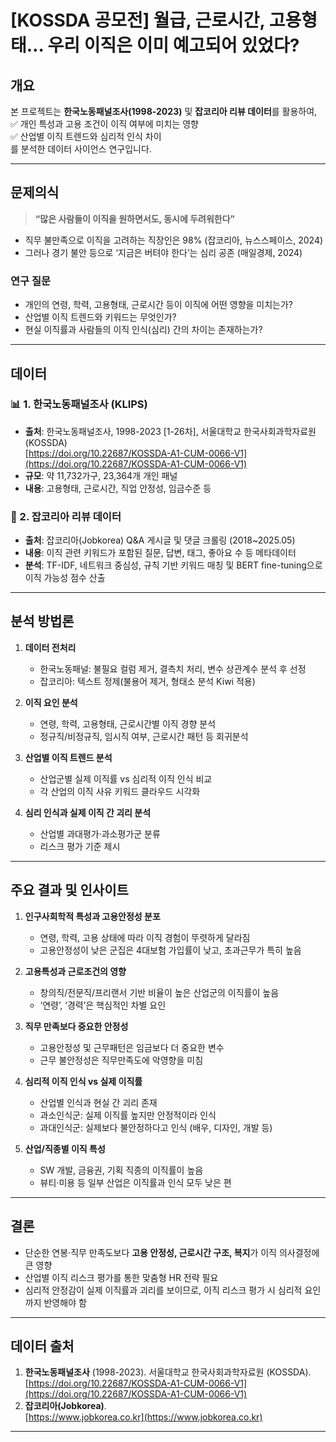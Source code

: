 # [KOSSDA 공모전] 월급, 근로시간, 고용형태… 우리 이직은 이미 예고되어 있었다?

## 개요

본 프로젝트는 **한국노동패널조사(1998-2023)** 및 **잡코리아 리뷰 데이터**를 활용하여,  
✅ 개인 특성과 고용 조건이 이직 여부에 미치는 영향  
✅ 산업별 이직 트렌드와 심리적 인식 차이  
를 분석한 데이터 사이언스 연구입니다.

---

## 문제의식

> **“많은 사람들이 이직을 원하면서도, 동시에 두려워한다”**

- 직무 불만족으로 이직을 고려하는 직장인은 98% (잡코리아, 뉴스스페이스, 2024)
- 그러나 경기 불안 등으로 ‘지금은 버텨야 한다’는 심리 공존 (매일경제, 2024)

### 연구 질문

- 개인의 연령, 학력, 고용형태, 근로시간 등이 이직에 어떤 영향을 미치는가?
- 산업별 이직 트렌드와 키워드는 무엇인가?
- 현실 이직률과 사람들의 이직 인식(심리) 간의 차이는 존재하는가?

---

## 데이터

### 📊 1. 한국노동패널조사 (KLIPS)

- **출처**: 한국노동패널조사, 1998-2023 [1-26차], 서울대학교 한국사회과학자료원 (KOSSDA)  
  [https://doi.org/10.22687/KOSSDA-A1-CUM-0066-V1](https://doi.org/10.22687/KOSSDA-A1-CUM-0066-V1)
- **규모**: 약 11,732가구, 23,364개 개인 패널
- **내용**: 고용형태, 근로시간, 직업 안정성, 임금수준 등

### 📝 2. 잡코리아 리뷰 데이터

- **출처**: 잡코리아(Jobkorea) Q&A 게시글 및 댓글 크롤링 (2018~2025.05)
- **내용**: 이직 관련 키워드가 포함된 질문, 답변, 태그, 좋아요 수 등 메타데이터
- **분석**: TF-IDF, 네트워크 중심성, 규칙 기반 키워드 매칭 및 BERT fine-tuning으로 이직 가능성 점수 산출

---

## 분석 방법론

1. **데이터 전처리**
   - 한국노동패널: 불필요 컬럼 제거, 결측치 처리, 변수 상관계수 분석 후 선정
   - 잡코리아: 텍스트 정제(불용어 제거, 형태소 분석 Kiwi 적용)

2. **이직 요인 분석**
   - 연령, 학력, 고용형태, 근로시간별 이직 경향 분석
   - 정규직/비정규직, 임시직 여부, 근로시간 패턴 등 회귀분석

3. **산업별 이직 트렌드 분석**
   - 산업군별 실제 이직률 vs 심리적 이직 인식 비교
   - 각 산업의 이직 사유 키워드 클라우드 시각화

4. **심리 인식과 실제 이직 간 괴리 분석**
   - 산업별 과대평가·과소평가군 분류
   - 리스크 평가 기준 제시

---

## 주요 결과 및 인사이트

1. **인구사회학적 특성과 고용안정성 분포**
   - 연령, 학력, 고용 상태에 따라 이직 경험이 뚜렷하게 달라짐
   - 고용안정성이 낮은 군집은 4대보험 가입률이 낮고, 초과근무가 특히 높음

2. **고용특성과 근로조건의 영향**
   - 창의직/전문직/프리랜서 기반 비율이 높은 산업군의 이직률이 높음
   - ‘연령’, ‘경력’은 핵심적인 차별 요인

3. **직무 만족보다 중요한 안정성**
   - 고용안정성 및 근무패턴은 임금보다 더 중요한 변수
   - 근무 불안정성은 직무만족도에 악영향을 미침

4. **심리적 이직 인식 vs 실제 이직률**
   - 산업별 인식과 현실 간 괴리 존재
   - 과소인식군: 실제 이직률 높지만 안정적이라 인식
   - 과대인식군: 실제보다 불안정하다고 인식 (배우, 디자인, 개발 등)

5. **산업/직종별 이직 특성**
   - SW 개발, 금융권, 기획 직종의 이직률이 높음
   - 뷰티·미용 등 일부 산업은 이직률과 인식 모두 낮은 편

---

## 결론

- 단순한 연봉·직무 만족도보다 **고용 안정성, 근로시간 구조, 복지**가 이직 의사결정에 큰 영향
- 산업별 이직 리스크 평가를 통한 맞춤형 HR 전략 필요
- 심리적 안정감이 실제 이직률과 괴리를 보이므로, 이직 리스크 평가 시 심리적 요인까지 반영해야 함

---

## 데이터 출처

1. **한국노동패널조사** (1998-2023). 서울대학교 한국사회과학자료원 (KOSSDA).  
   [https://doi.org/10.22687/KOSSDA-A1-CUM-0066-V1](https://doi.org/10.22687/KOSSDA-A1-CUM-0066-V1)
2. **잡코리아(Jobkorea)**.  
   [https://www.jobkorea.co.kr](https://www.jobkorea.co.kr)

---
